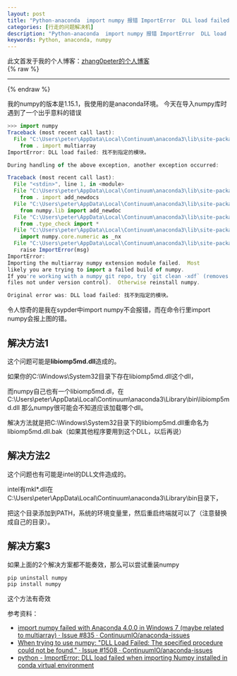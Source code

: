 ```yaml
---
layout: post
title: "Python-anaconda  import numpy 报错 ImportError  DLL load failed  找不到指定的模块"
categories: [行走的问题解决机]
description: "Python-anaconda  import numpy 报错 ImportError  DLL load failed  找不到指定的模块的3种解决方法"
keywords: Python, anaconda, numpy
---
```


此文首发于我的个人博客：[zhang0peter的个人博客](https://zhang0peter.com)         
{% raw %}
***          
{% endraw %}




我的numpy的版本是1.15.1，我使用的是anaconda环境。
今天在导入numpy库时遇到了一个出乎意料的错误
```js
>>> import numpy
Traceback (most recent call last):
  File "C:\Users\peter\AppData\Local\Continuum\anaconda3\lib\site-packages\numpy\core\__init__.py", line 16, in <module>
    from . import multiarray
ImportError: DLL load failed: 找不到指定的模块。

During handling of the above exception, another exception occurred:

Traceback (most recent call last):
  File "<stdin>", line 1, in <module>
  File "C:\Users\peter\AppData\Local\Continuum\anaconda3\lib\site-packages\numpy\__init__.py", line 142, in <module>
    from . import add_newdocs
  File "C:\Users\peter\AppData\Local\Continuum\anaconda3\lib\site-packages\numpy\add_newdocs.py", line 13, in <module>
    from numpy.lib import add_newdoc
  File "C:\Users\peter\AppData\Local\Continuum\anaconda3\lib\site-packages\numpy\lib\__init__.py", line 8, in <module>
    from .type_check import *
  File "C:\Users\peter\AppData\Local\Continuum\anaconda3\lib\site-packages\numpy\lib\type_check.py", line 11, in <module>
    import numpy.core.numeric as _nx
  File "C:\Users\peter\AppData\Local\Continuum\anaconda3\lib\site-packages\numpy\core\__init__.py", line 26, in <module>
    raise ImportError(msg)
ImportError:
Importing the multiarray numpy extension module failed.  Most
likely you are trying to import a failed build of numpy.
If you're working with a numpy git repo, try `git clean -xdf` (removes all
files not under version control).  Otherwise reinstall numpy.

Original error was: DLL load failed: 找不到指定的模块。
```
令人惊奇的是我在sypder中import numpy不会报错，而在命令行里import numpy会报上图的错。             
## 解决方法1
这个问题可能是**libiomp5md.dll**造成的。    

如果你的C:\Windows\System32目录下存在libiomp5md.dll这个dll， 

而numpy自己也有一个libiomp5md.dl，在C:\Users\peter\AppData\Local\Continuum\anaconda3\Library\bin\libiomp5md.dll
那么numpy很可能会不知道应该加载哪个dll。          

解决方法就是把C:\Windows\System32目录下的libiomp5md.dll重命名为libiomp5md.dll.bak（如果其他程序要用到这个DLL，以后再说）             
## 解决方法2
这个问题也有可能是intel的DLL文件造成的。     

intel有mkl*.dll在C:\Users\peter\AppData\Local\Continuum\anaconda3\Library\bin目录下，

把这个目录添加到PATH，系统的环境变量里，然后重启终端就可以了（注意替换成自己的目录）。             
## 解决方案3
如果上面的2个解决方案都不能奏效，那么可以尝试重装numpy             
```bash
pip uninstall numpy
pip install numpy
```
这个方法有奇效
  
参考资料：
*   [import numpy failed with Anaconda 4.0.0 in Windows 7 (maybe related to multiarray) · Issue #835 · ContinuumIO/anaconda-issues](https://github.com/ContinuumIO/anaconda-issues/issues/835)             
*    [When trying to use numpy: "DLL Load Failed: The specified procedure could not be found." · Issue #1508 · ContinuumIO/anaconda-issues](https://github.com/ContinuumIO/anaconda-issues/issues/1508)             
*    [python - ImportError: DLL load failed when importing Numpy installed in conda virtual environment](https://stackoverflow.com/questions/36778066/importerror-dll-load-failed-when-importing-numpy-installed-in-conda-virtual-env)             